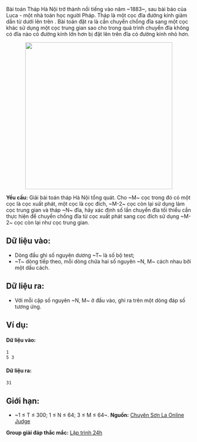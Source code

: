Bài toán Tháp Hà Nội trở thành nổi tiếng vào năm ~1883~, sau bài báo của Luca - một nhà toán học người Pháp. Tháp là một cọc đĩa đường kính giảm dần từ dưới lên trên . Bài toán đặt ra là cần chuyển chồng đĩa sang một cọc khác sử dụng một cọc trung gian sao cho trong quá trình chuyển đĩa không có đĩa nào có đường kính lớn hơn bị đặt lên trên đĩa có đường kính nhỏ hơn.
 <center><img src="/images/problems/430/DPTOWER.jpg" width=400px></center>

**Yều cầu:** Giải bài toán tháp Hà Nội tổng quát. Cho ~M~ cọc trong đó có một cọc là cọc xuất phát, một cọc là cọc đích, ~M-2~ cọc còn lại sử dụng làm cọc trung gian và tháp ~N~ đĩa, hãy xác định số lần chuyển đĩa tối thiểu cần thực hiện để chuyển chồng đĩa từ cọc xuất phát sang cọc đích sử dụng ~M-2~ cọc còn lại như cọc trung gian.

## Dữ liệu vào:
- Dòng đầu ghi số nguyên dương ~T~ là số bộ test;
- ~T~ dòng tiếp theo, mỗi dòng chứa hai số nguyên ~N, M~ cách nhau bởi một dấu cách.

## Dữ liệu ra:
- Với mỗi cặp số nguyên ~N, M~ ở đầu vào, ghi ra trên một dòng đáp số tương ứng.

## Ví dụ:
#### Dữ liệu vào:
```
1
5 3
```

#### Dữ liệu ra:
```
31
```

## Giới hạn:
- ~1 ≤ T ≤ 300; 1 ≤ N ≤ 64; 3 ≤ M ≤ 64~.
**Nguồn:** [Chuyên Sơn La Online Judge](http://csloj.ddns.net/)

**Group giải đáp thắc mắc:** [Lập trình 24h](https://www.facebook.com/groups/1386904321519984)